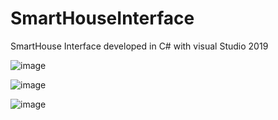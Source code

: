 # SmartHouseInterface
SmartHouse Interface developed in C# with visual Studio 2019

![image](https://user-images.githubusercontent.com/58640219/110867939-4421d680-828d-11eb-983a-091bc15300ff.png)

![image](https://user-images.githubusercontent.com/58640219/110867956-48e68a80-828d-11eb-9e92-413d14182e30.png)

![image](https://user-images.githubusercontent.com/58640219/110867966-4e43d500-828d-11eb-90fe-5e91b8e1442a.png)
